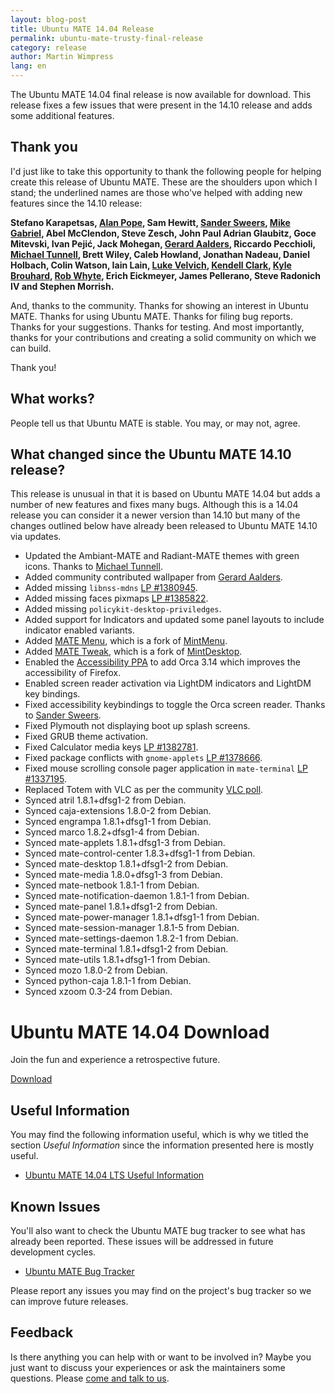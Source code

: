 ```yaml
---
layout: blog-post
title: Ubuntu MATE 14.04 Release
permalink: ubuntu-mate-trusty-final-release
category: release
author: Martin Wimpress
lang: en
---
```


The Ubuntu MATE 14.04 final release is now available for download.
This release fixes a few issues that were present in the 14.10
release and adds some additional features. 

## Thank you

I'd just like to take this opportunity to thank the following people
for helping create this release of Ubuntu MATE. These are the
shoulders upon which I stand; the underlined names are those who've
helped with adding new features since the 14.10 release:

**Stefano Karapetsas, <u>Alan Pope</u>, Sam Hewitt, <u>Sander Sweers</u>, <u>Mike Gabriel</u>,
Abel McClendon, Steve Zesch, John Paul Adrian Glaubitz, Goce Mitevski,
Ivan Pejić, Jack Mohegan, <u>Gerard Aalders</u>, Riccardo Pecchioli, <u>Michael Tunnell</u>,
Brett Wiley, Caleb Howland, Jonathan Nadeau, Daniel Holbach, Colin Watson,
Iain Lain, <u>Luke Velvich</u>, <u>Kendell Clark</u>, <u>Kyle Brouhard</u>, <u>Rob Whyte</u>, Erich Eickmeyer,
James Pellerano, Steve Radonich IV and Stephen Morrish.**

And, thanks to the community. Thanks for showing an interest in Ubuntu
MATE. Thanks for using Ubuntu MATE. Thanks for filing bug reports. Thanks
for your suggestions. Thanks for testing. And most importantly, thanks
for your contributions and creating a solid community on which we can build.

Thank you!

## What works?

People tell us that Ubuntu MATE is stable. You may, or may not, agree.

## What changed since the Ubuntu MATE 14.10 release?

This release is unusual in that it is based on Ubuntu MATE 14.04
but adds a number of new features and fixes many bugs. Although
this is a 14.04 release you can consider it a newer version than
14.10 but many of the changes outlined below have already been
released to Ubuntu MATE 14.10 via updates.

  * Updated the Ambiant-MATE and Radiant-MATE themes with green icons. Thanks to [Michael Tunnell](http://michaeltunnell.com/).
  * Added community contributed wallpaper from [Gerard Aalders](https://plus.google.com/101077282481991372459/posts/RYALQj6Bc32).
  * Added missing `libnss-mdns` [LP #1380945](https://bugs.launchpad.net/ubuntu-mate/+bug/1380945).
  * Added missing faces pixmaps [LP #1385822](https://bugs.launchpad.net/ubuntu-mate/+bug/1385822).
  * Added missing `policykit-desktop-priviledges`.
  * Added support for Indicators and updated some panel layouts to include indicator enabled variants.
  * Added [MATE Menu](https://bitbucket.org/flexiondotorg/mate-menu), which is a fork of [MintMenu](https://github.com/linuxmint/mintmenu).
  * Added [MATE Tweak](https://bitbucket.org/flexiondotorg/mate-tweak), which is a fork of [MintDesktop](https://github.com/linuxmint/mintdesktop).
  * Enabled the [Accessibility PPA](https://launchpad.net/~accessibility-dev/+archive/ubuntu/ppa) to add Orca 3.14 which improves the accessibility of Firefox.
  * Enabled screen reader activation via LightDM indicators and LightDM key bindings.
  * Fixed accessibility keybindings to toggle the Orca screen reader. Thanks to [Sander Sweers](https://github.com/infirit).
  * Fixed Plymouth not displaying boot up splash screens.
  * Fixed GRUB theme activation.
  * Fixed Calculator media keys [LP #1382781](https://bugs.launchpad.net/ubuntu-mate/+bug/1382781).
  * Fixed package conflicts with `gnome-applets` [LP #1378666](https://bugs.launchpad.net/ubuntu-mate/+bug/1378666).
  * Fixed mouse scrolling console pager application in `mate-terminal` [LP #1337195](https://bugs.launchpad.net/ubuntu-mate/+bug/1337195).
  * Replaced Totem with VLC as per the community [VLC poll](https://plus.google.com/103917631499285627130/posts/T97fZ7vbuUj).
  * Synced atril 1.8.1+dfsg1-2 from Debian.
  * Synced caja-extensions 1.8.0-2 from Debian.
  * Synced engrampa 1.8.1+dfsg1-1 from Debian.
  * Synced marco 1.8.2+dfsg1-4 from Debian.
  * Synced mate-applets 1.8.1+dfsg1-3 from Debian.
  * Synced mate-control-center 1.8.3+dfsg1-1 from Debian.
  * Synced mate-desktop 1.8.1+dfsg1-2 from Debian.
  * Synced mate-media 1.8.0+dfsg1-3 from Debian.
  * Synced mate-netbook 1.8.1-1 from Debian.
  * Synced mate-notification-daemon 1.8.1-1 from Debian.
  * Synced mate-panel 1.8.1+dfsg1-2 from Debian.
  * Synced mate-power-manager 1.8.1+dfsg1-1 from Debian.
  * Synced mate-session-manager 1.8.1-5 from Debian.
  * Synced mate-settings-daemon 1.8.2-1 from Debian.
  * Synced mate-terminal 1.8.1+dfsg1-2 from Debian.
  * Synced mate-utils 1.8.1+dfsg1-1 from Debian.
  * Synced mozo 1.8.0-2 from Debian.
  * Synced python-caja 1.8.1-1 from Debian.
  * Synced xzoom 0.3-24 from Debian.

<div class="bs-component">
    <div class="jumbotron">
        <h1>Ubuntu MATE 14.04 Download</h1>
        <p>Join the fun and experience a retrospective future.</p>
        <a href="/trusty/" class="btn btn-primary btn-lg">Download</a>
        </p>
    </div>
</div>

## Useful Information

You may find the following information useful, which is why we titled 
the section *Useful Information* since the information presented here
is mostly useful.

  * [Ubuntu MATE 14.04 LTS Useful Information](https://ubuntu-mate.community/t/ubuntu-mate-14-04-lts-useful-information/25)

## Known Issues

You'll also want to check the Ubuntu MATE bug tracker to see what
has already been reported. These issues will be addressed in future
development cycles.

  * [Ubuntu MATE Bug Tracker](https://bugs.launchpad.net/ubuntu-mate)

Please report any issues you may find on the project's bug tracker
so we can improve future releases.

## Feedback

Is there anything you can help with or want to be involved in? Maybe
you just want to discuss your experiences or ask the maintainers some
questions. Please [come and talk to us](/community/).
